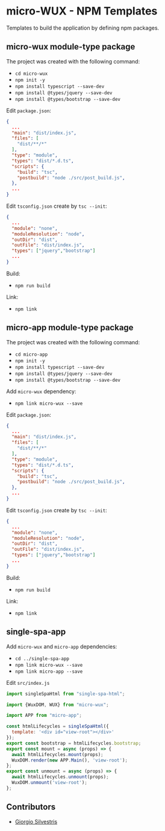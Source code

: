 # micro-WUX - NPM Templates

Templates to build the application by defining npm packages.

## micro-wux module-type package

The project was created with the following command:

- `cd micro-wux`
- `npm init -y`
- `npm install typescript --save-dev`
- `npm install @types/jquery --save-dev`
- `npm install @types/bootstrap --save-dev`

Edit `package.json`:

```json
{
  ...
  "main": "dist/index.js",
  "files": [
    "dist/**/*"
  ],
  "type": "module",
  "types": "dist/*.d.ts",
  "scripts": {
    "build": "tsc",
    "postbuild": "node ./src/post_build.js",
  },
  ...
}
```

Edit `tsconfig.json` create by `tsc --init`:

```json
{
  ...
  "module": "none",
  "moduleResolution": "node",
  "outDir": "dist",
  "outFile": "dist/index.js",
  "types": ["jquery","bootstrap"]
  ...
}
```

Build:

- `npm run build`

Link:

- `npm link`

## micro-app module-type package

The project was created with the following command:

- `cd micro-app`
- `npm init -y`
- `npm install typescript --save-dev`
- `npm install @types/jquery --save-dev`
- `npm install @types/bootstrap --save-dev`

Add `micro-wux` dependency:

- `npm link micro-wux --save`

Edit `package.json`:

```json
{
  ...
  "main": "dist/index.js",
  "files": [
    "dist/**/*"
  ],
  "type": "module",
  "types": "dist/*.d.ts",
  "scripts": {
    "build": "tsc",
    "postbuild": "node ./src/post_build.js",
  },
  ...
}
```

Edit `tsconfig.json` create by `tsc --init`:

```json
{
  ...
  "module": "none",
  "moduleResolution": "node",
  "outDir": "dist",
  "outFile": "dist/index.js",
  "types": ["jquery","bootstrap"]
  ...
}
```

Build:

- `npm run build`

Link:

- `npm link`

## single-spa-app

Add `micro-wux` and `micro-app` dependencies:

- `cd ../single-spa-app`
- `npm link micro-wux --save`
- `npm link micro-app --save`

Edit `src/index.js`

```javascript
import singleSpaHtml from "single-spa-html";

import {WuxDOM, WUX} from "micro-wux";

import APP from "micro-app";

const htmlLifecycles = singleSpaHtml({
  template: '<div id="view-root"></div>'
});
export const bootstrap = htmlLifecycles.bootstrap;
export const mount = async (props) => {
  await htmlLifecycles.mount(props);
  WuxDOM.render(new APP.Main(), 'view-root');
};
export const unmount = async (props) => {
  await htmlLifecycles.unmount(props);
  WuxDOM.unmount('view-root');
};
```

## Contributors

* [Giorgio Silvestris](https://github.com/giosil)
